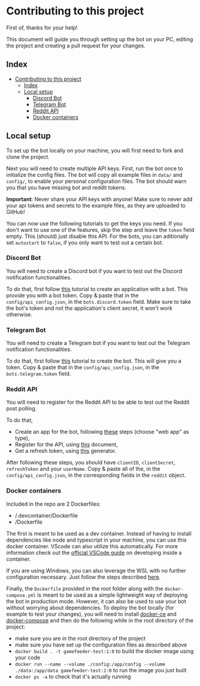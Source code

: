 # Contributing to this project

First of, thanks for your help!

This document will guide you through setting up the bot on your PC, editing the project and creating a pull request for your changes.

## Index

- [Contributing to this project](#contributing-to-this-project)
  - [Index](#index)
  - [Local setup](#local-setup)
    - [Discord Bot](#discord-bot)
    - [Telegram Bot](#telegram-bot)
    - [Reddit API](#reddit-api)
    - [Docker containers](#docker-containers)

## Local setup

To set up the bot locally on your machine, you will first need to fork and clone the project.

Next you will need to create multiple API keys. First, run the bot once to initialize the config files. The bot will copy all example files in `data/` and `config/`, to enable your personal configuration files.
The bot should warn you that you have missing bot and reddit tokens.

**Important**: Never share your API keys with anyone! Make sure to never add your api tokens and secrets to the example files, as they are uploaded to GitHub!

You can now use the following tutorials to get the keys you need. If you don't want to use one of the features, skip the step and leave the `token` field empty. This (should) just disable this API. For the bots, you can aditionally set `autostart` to `false`, if you only want to test out a certain bot.

### Discord Bot

You will need to create a Discord bot if you want to test out the Discord notification functionalities.

To do that, first follow [this](https://discordpy.readthedocs.io/en/latest/discord.html) tutorial to create an application with a bot. This provide you with a bot token. Copy & paste that in the `config/api_config.json`, in the `bots.discord.token` field. Make sure to take the bot's token and not the application's client secret, it won't work otherwise.

### Telegram Bot

You will need to create a Telegram bot if you want to test out the Telegram notification functionalities.

To do that, first follow [this](https://core.telegram.org/bots#3-how-do-i-create-a-bot) tutorial to create the bot. This will give you a token. Copy & paste that in the `config/api_config.json`, in the `bots.telegram.token` field.

### Reddit API

You will need to register for the Reddit API to be able to test out the Reddit post polling.

To do that,

- Create an app for the bot, following [these](https://github.com/reddit-archive/reddit/wiki/OAuth2#getting-started) steps (choose "web app" as type),
- Register for the API, using [this](https://docs.google.com/forms/d/e/1FAIpQLSezNdDNK1-P8mspSbmtC2r86Ee9ZRbC66u929cG2GX0T9UMyw/viewform) document,
- Get a refresh token, using [this](https://not-an-aardvark.github.io/reddit-oauth-helper/) generator.

After following these steps, you should have `clientID`, `clientSecret`, `refreshToken` and your `userName`. Copy & paste all of the, in  the `config/api_config.json`, in the corresponding fields in the `reddit` object.

### Docker containers

Included in the repo are 2 Dockerfiles:

- /.devcontainer/Dockerfile
- /Dockerfile

The first is meant to be used as a dev container. Instead of having to install dependencies like node and typescript in your machine, you can use this docker container. VScode can also utilize this automatically. For more information check out the [official VSCode guide](https://code.visualstudio.com/docs/remote/containers) on developing inside a container.

If you are using Windows, you can also leverage the WSL with no further configuration necessary. Just follow the steps described [here](https://code.visualstudio.com/docs/remote/wsl).

Finally, the `Dockerfile` provided in the root folder along with the `docker-compose.yml` is meant to be used as a simple lightweight way of deploying the bot in production mode. However, it can also be used to use your bot without worrying about dependencies. To deploy the bot locally (for example to test your changes), you will need to install [docker-ce](https://docs.docker.com/install/) and [docker-compose](https://docs.docker.com/compose/install/) and then do the following while in the root directory of the project:

- make sure you are in the root directory of the project
- make sure you have set up the configuration files as described above
- `docker build . -t gamefeeder-test:1:0` to build the docker image using your code
- `docker run --name --volume ./config:/app/config --volume ./data:/app/data gamefeeder-test:1:0` to run the image you just built
- `docker ps -a` to check that it's actually running
